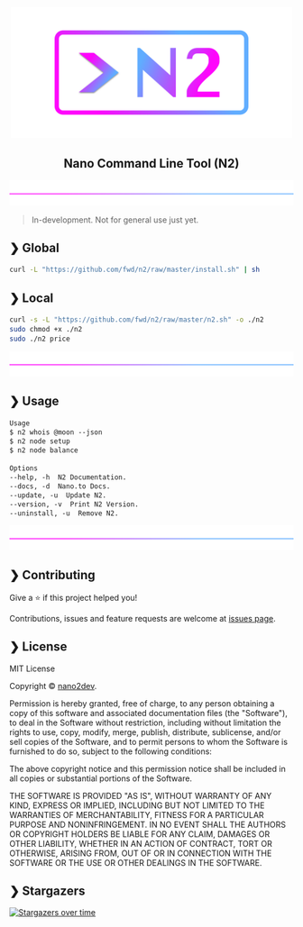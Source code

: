 <p align="center">
  <img src="https://github.com/fwd/n2/raw/master/.github/banner.png" alt="Prompts" width="500" />
</p>

<h2 align="center">Nano Command Line Tool (N2)</h2>

![line](https://github.com/fwd/n2/raw/master/.github/line.png)

> In-development. Not for general use just yet.

## ❯ Global

```bash
curl -L "https://github.com/fwd/n2/raw/master/install.sh" | sh
```

## ❯ Local

```bash
curl -s -L "https://github.com/fwd/n2/raw/master/n2.sh" -o ./n2
sudo chmod +x ./n2
sudo ./n2 price
```

![line](https://github.com/fwd/n2/raw/master/.github/line.png)

## ❯ Usage

```
Usage
$ n2 whois @moon --json
$ n2 node setup
$ n2 node balance

Options
--help, -h  N2 Documentation.
--docs, -d  Nano.to Docs.
--update, -u  Update N2.
--version, -v  Print N2 Version.
--uninstall, -u  Remove N2.
```

![line](https://github.com/fwd/n2/raw/master/.github/line.png)

## ❯ Contributing

Give a ⭐️ if this project helped you!

Contributions, issues and feature requests are welcome at [issues page](https://github.com/fwd/n2/issues).

## ❯ License

MIT License

Copyright © [nano2dev](https://twitter.com/nano2dev).

Permission is hereby granted, free of charge, to any person obtaining a copy
of this software and associated documentation files (the "Software"), to deal
in the Software without restriction, including without limitation the rights
to use, copy, modify, merge, publish, distribute, sublicense, and/or sell
copies of the Software, and to permit persons to whom the Software is
furnished to do so, subject to the following conditions:

The above copyright notice and this permission notice shall be included in all
copies or substantial portions of the Software.

THE SOFTWARE IS PROVIDED "AS IS", WITHOUT WARRANTY OF ANY KIND, EXPRESS OR
IMPLIED, INCLUDING BUT NOT LIMITED TO THE WARRANTIES OF MERCHANTABILITY,
FITNESS FOR A PARTICULAR PURPOSE AND NONINFRINGEMENT. IN NO EVENT SHALL THE
AUTHORS OR COPYRIGHT HOLDERS BE LIABLE FOR ANY CLAIM, DAMAGES OR OTHER
LIABILITY, WHETHER IN AN ACTION OF CONTRACT, TORT OR OTHERWISE, ARISING FROM,
OUT OF OR IN CONNECTION WITH THE SOFTWARE OR THE USE OR OTHER DEALINGS IN THE
SOFTWARE.

## ❯ Stargazers

[![Stargazers over time](https://starchart.cc/fwd/n2.svg)](https://github.com/fwd/n2)
